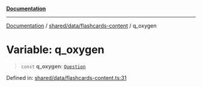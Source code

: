 [**Documentation**](../../../../README.md)

***

[Documentation](../../../../README.md) / [shared/data/flashcards-content](../README.md) / q\_oxygen

# Variable: q\_oxygen

> `const` **q\_oxygen**: [`Question`](../../../types/flashcardTypes/type-aliases/Question.md)

Defined in: [shared/data/flashcards-content.ts:31](https://github.com/Projet-Clovis/flashcard-games/blob/8c85f3457b48eef736423c9679a7c1b51f15688e/src/shared/data/flashcards-content.ts#L31)
